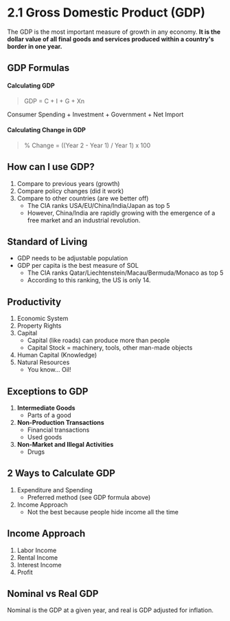 # 2.1 Gross Domestic Product (GDP)

The GDP is the most important measure of growth in any economy. **It is the dollar value of all final goods and services produced within a country's border in one year.**

## GDP Formulas

#### Calculating GDP

> GDP = C + I + G + Xn
   
Consumer Spending + Investment + Government + Net Import

#### Calculating Change in GDP

> % Change = ((Year 2 - Year 1) / Year 1) x 100

## How can I use GDP?

1. Compare to previous years (growth)
2. Compare policy changes (did it work)
3. Compare to other countries (are we better off)
    - The CIA ranks USA/EU/China/India/Japan as top 5
    - However, China/India are rapidly growing with the emergence of a free market and an industrial revolution.

## Standard of Living

- GDP needs to be adjustable population
- GDP per capita is the best measure of SOL
    - The CIA ranks Qatar/Liechtenstein/Macau/Bermuda/Monaco as top 5
    - According to this ranking, the US is only 14.

## Productivity

1. Economic System
2. Property Rights
3. Capital
    - Capital (like roads) can produce more than people
    - Capital Stock = machinery, tools, other man-made objects
4. Human Capital (Knowledge)
5. Natural Resources
    - You know... Oil!

## Exceptions to GDP

1. **Intermediate Goods**
    - Parts of a good
2. **Non-Production Transactions**
    - Financial transactions
    - Used goods
3. **Non-Market and Illegal Activities**
    - Drugs
 
 ## 2 Ways to Calculate GDP
 
1. Expenditure and Spending
    - Preferred method (see GDP formula above)
2. Income Approach
    - Not the best because people hide income all the time

## Income Approach

1. Labor Income
2. Rental Income
3. Interest Income
4. Profit

## Nominal vs Real GDP

Nominal is the GDP at a given year, and real is GDP adjusted for inflation.